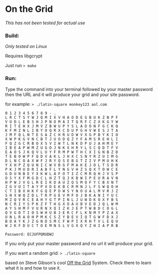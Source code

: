 # On the Grid

*This has not been tested for actual use*

### Build:
*Only tested on Linux*

Requires libgcrypt

Just run `> make`

### Run:

Type the command into your terminal followed by your master password then the URL 
and it will produce your grid and your site password.


for example:
`> ./latin-square monkey123 aol.com`

```
0 1 2 3 4 5 6 7 8 9 - . 
L R C T S Y W J Q M I X V H A O D E G B U K Z N P F 
V U D L E B S H J P N O M A I T Q R F C Z X K G Y W 
R I T E H X J M V Z B W U P Y S L A D O N F G C K Q 
K F M Z N L I B Y O Q R X C D U P G H V W E S J T A 
J M F Q L N T E S A Z C H R U D W V X G P B Y K I O 
X W P K G V N C B T J U O D Q Z Y F A M S R E H L I 
F Q Z G C R B O X S V I W T L N K D P U J A H M E Y 
I B E A P W M Z U G O J N K X H R Y L S C Q D T F V 
E A O S J K Q V L U Y F R M P W T H C X I G N B Z D 
T E B O W P F Q D V A K L J H X C S N Y R Z U I M G 
D L N C O A X W F J R Y Q S E B G T Z I V P M U H K 
Y X H P Z Q U N I C W V B G F M A K E J O L T S D R 
P K J M U D R I A B F L Y N G V H Z S Q X T O W C E 
G D U N B E Y X K W L A F O T I Z C M R Q H J V S P 
O S Y X F M G D C L H Z T Q J K B W I P E U R A V N 
H P W J V G L R E I K D A U Z Q S M O F Y C B X N T 
Z G V U I T A Y P X D E K B C R M N J L F S W Q O H 
C T I B X H K F G Q E P D W S Y N O U A L M V R J Z 
S H X W Q Z D L T R P G E V M F O J B K A N I Y U C 
M Z Q V R C E A H Y G T P I N L J U W D K O X F B S 
N C R I Y S P K Z F T H G X O A U B V E D J Q L W M 
A Y S H M F V U R N X Q I Z K J E P T W B D C O G L 
Q V G D T I O S W H U B J E R C F L K N M Y P Z A X 
U N L R A O H P M K C S Z Y B E V I Q T G W F D X J 
B O A Y K J Z G N D S M C F W P I X R H T V L E Q U 
W J K F D U C T O E M N S L V G X Q Y Z H I A P R B 

Password: ECJUFPQRUDWJ
```

If you only put your master password and no url it will produce your grid.

If you want a random grid: `> ./latin-square`

based on Steve Gibson's cool [Off the Grid](https://www.grc.com/offthegrid.htm) System. Check there to learn what it is and how to use it.
